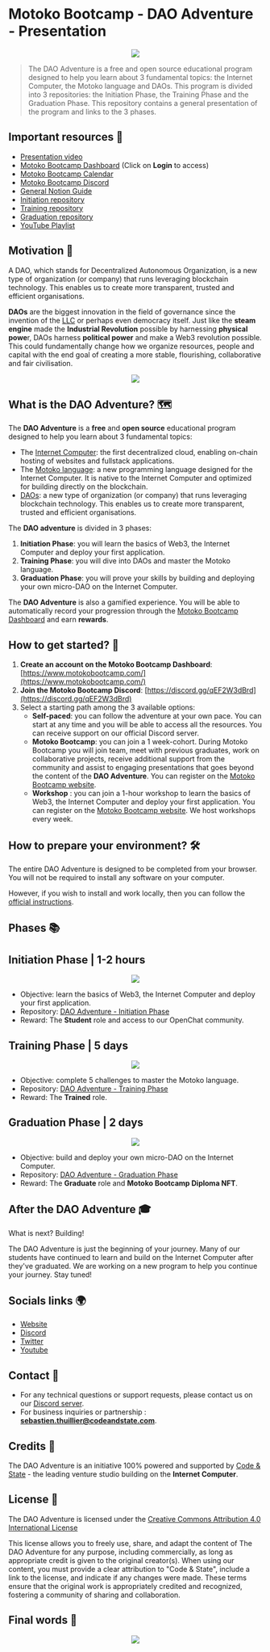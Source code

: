 # Motoko Bootcamp - DAO Adventure - Presentation

<p align="center"><img src="./assets/cover_0.png" /></p>

> The DAO Adventure is a free and open source educational program designed to help you learn about 3 fundamental topics: the Internet Computer, the Motoko language and DAOs. This program is divided into 3 repositories: the Initiation Phase, the Training Phase and the Graduation Phase. This repository contains a general presentation of the program and links to the 3 phases.

## Important resources 📌

- [Presentation video](https://www.youtube.com/watch?v=gHzrssylmh0)
- [Motoko Bootcamp Dashboard](https://www.motokobootcamp.com/) (Click on **Login** to access)
- [Motoko Bootcamp Calendar](https://calendar.google.com/calendar/u/0/embed?src=c_1a1c0c95f41c3d5729532726aaa57d96e991c5d3254b0f9e02fdf4d9babf4401@group.calendar.google.com)
- [Motoko Bootcamp Discord](https://discord.gg/qEF2W3dBrd)
- [General Notion Guide](https://www.notion.so/tomahawkvc/Motoko-Bootcamp-General-Guide-3209a8717d604638a4f4f88c1e447c65?pvs=4)
- [Initiation repository](https://github.com/motoko-bootcamp/dao-adventure-initiation)
- [Training repository](https://github.com/motoko-bootcamp/dao-adventure-training)
- [Graduation repository](https://github.com/motoko-bootcamp/dao-adventure-graduation)
- [YouTube Playlist](https://www.youtube.com/watch?v=QHzKGGiDrVE)

## Motivation 💭

A DAO, which stands for Decentralized Autonomous Organization, is a new type of organization (or company) that runs leveraging blockchain technology. This enables us to create more transparent, trusted and efficient organisations.

**DAOs** are the biggest innovation in the field of governance since the invention of the [LLC](https://www.investopedia.com/terms/l/llc.asp) or perhaps even democracy itself. Just like the **steam engine** made the **Industrial Revolution** possible by harnessing **physical powe**r, DAOs harness **political power** and make a Web3 revolution possible. This could fundamentally change how we organize resources, people and capital with the end goal of creating a more stable, flourishing, collaborative and fair civilisation.

<p align="center"><img src="./assets/cover_1.png" /></p>

## What is the DAO Adventure? 🗺️

The **DAO Adventure** is a **free** and **open source** educational program designed to help you learn about 3 fundamental topics:

- The [Internet Computer](internetcomputer.org): the first decentralized cloud, enabling on-chain hosting of websites and fullstack applications.
- The [Motoko language](https://www.youtube.com/watch?v=6YIBRI-1RJs): a new programming language designed for the Internet Computer. It is native to the Internet Computer and optimized for building directly on the blockchain.
- [DAOs](https://www.youtube.com/watch?v=LbkNVP_hlfY): a new type of organization (or company) that runs leveraging blockchain technology. This enables us to create more transparent, trusted and efficient organisations.

The **DAO adventure** is divided in 3 phases:

1.  **Initiation Phase**: you will learn the basics of Web3, the Internet Computer and deploy your first application.
2.  **Training Phase**: you will dive into DAOs and master the Motoko language.
3.  **Graduation Phase**: you will prove your skills by building and deploying your own micro-DAO on the Internet Computer.

The **DAO Adventure** is also a gamified experience. You will be able to automatically record your progression through the [Motoko Bootcamp Dashboard](https://www.motokobootcamp.com/) and earn **rewards**.

## How to get started? 🚀

1.  **Create an account on the Motoko Bootcamp Dashboard**: [https://www.motokobootcamp.com/](https://www.motokobootcamp.com/)
2.  **Join the Motoko Bootcamp Discord**: [https://discord.gg/qEF2W3dBrd](https://discord.gg/qEF2W3dBrd)
3.  Select a starting path among the 3 available options:
    - **Self-paced**: you can follow the adventure at your own pace. You can start at any time and you will be able to access all the resources. You can receive support on our official Discord server.
    - **Motoko Bootcamp**: you can join a 1 week-cohort. During Motoko Bootcamp you will join team, meet with previous graduates, work on collaborative projects, receive additional support from the community and assist to engaging presentations that goes beyond the content of the **DAO Adventure**. You can register on the [Motoko Bootcamp website](https://motokobootcamp.com/).
    - **Workshop** : you can join a 1-hour workshop to learn the basics of Web3, the Internet Computer and deploy your first application. You can register on the [Motoko Bootcamp website](https://motokobootcamp.com/). We host workshops every week.

## How to prepare your environment? 🛠️

The entire DAO Adventure is designed to be completed from your browser. You will not be required to install any software on your computer. <br/>

However, if you wish to install and work locally, then you can follow the [official instructions](https://sdk.dfinity.org/docs/quickstart/local-).

## Phases 📚

## Initiation Phase | 1-2 hours

<p align="center"><img src="./assets/cover_2.png" /></p>

- Objective: learn the basics of Web3, the Internet Computer and deploy your first application.
- Repository: [DAO Adventure - Initiation Phase](https://github.com/motoko-bootcamp/dao-adventure-initiation)
- Reward: The **Student** role and access to our OpenChat community.

## Training Phase | 5 days

<p align="center"><img src="./assets/cover_3.png" /></p>

- Objective: complete 5 challenges to master the Motoko language.
- Repository: [DAO Adventure - Training Phase](https://github.com/motoko-bootcamp/dao-adventure-training)
- Reward: The **Trained** role.

## Graduation Phase | 2 days

<p align="center"><img src="./assets/cover_4.png" /></p>

- Objective: build and deploy your own micro-DAO on the Internet Computer.
- Repository: [DAO Adventure - Graduation Phase](https://github.com/motoko-bootcamp/dao-adventure-graduation)
- Reward: The **Graduate** role and **Motoko Bootcamp Diploma NFT**.

## After the DAO Adventure 🎓

What is next? Building!

The DAO Adventure is just the beginning of your journey. Many of our students have continued to learn and build on the Internet Computer after they've graduated. We are working on a new program to help you continue your journey. Stay tuned!

## Socials links 🌍

- [Website](https://www.motokobootcamp.com/)
- [Discord](https://discord.gg/Q7WhFTCwnF)
- [Twitter](https://twitter.com/motoko_bootcamp)
- [Youtube](https://www.youtube.com/@motoko_bootcamp)

## Contact 📧

- For any technical questions or support requests, please contact us on our [Discord server](https://discord.gg/Q7WhFTCwnF).
- For business inquiries or partnership : **sebastien.thuillier@codeandstate.com**.

## Credits 🙏

The DAO Adventure is an initiative 100% powered and supported by [Code & State](https://www.codeandstate.com/) - the leading venture studio building on the **Internet Computer**.

## License 📝

The DAO Adventure is licensed under the [Creative Commons Attribution 4.0 International License](https://creativecommons.org/licenses/by/4.0/)

This license allows you to freely use, share, and adapt the content of The DAO Adventure for any purpose, including commercially, as long as appropriate credit is given to the original creator(s). When using our content, you must provide a clear attribution to "Code & State", include a link to the license, and indicate if any changes were made. These terms ensure that the original work is appropriately credited and recognized, fostering a community of sharing and collaboration.

## Final words 🫡

<p align="center"><img src="./assets/cover_5.png" /></p>

